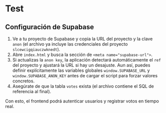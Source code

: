 # Test

## Configuración de Supabase

1. Ve a tu proyecto de Supabase y copia la URL del proyecto y la clave `anon` (el archivo ya incluye las credenciales del proyecto `slcewcigqiauczwknedt`).
2. Abre `index.html` y busca la sección de `<meta name="supabase-url">`.
3. Si actualizas la `anon key`, la aplicación detectará automáticamente el `ref` del proyecto y ajustará la URL si hay un desajuste. Aun así, puedes definir explícitamente las variables globales `window.SUPABASE_URL` y `window.SUPABASE_ANON_KEY` antes de cargar el script para forzar valores concretos.
4. Asegúrate de que la tabla `votes` exista (el archivo contiene el SQL de referencia al final).

Con esto, el frontend podrá autenticar usuarios y registrar votos en tiempo real.
